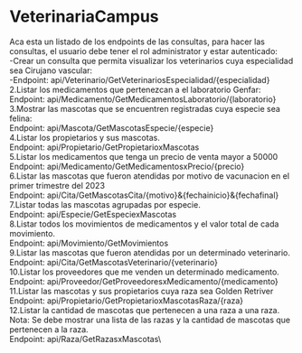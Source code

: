 # VeterinariaCampus
Aca esta un listado de los endpoints de las consultas, para hacer las consultas, el usuario debe tener el rol administrator y estar autenticado:\
-Crear un consulta que permita visualizar los veterinarios cuya especialidad sea Cirujano vascular:\
-Endpoint: api/Veterinario/GetVeterinariosEspecialidad/{especialidad}\
2.Listar los medicamentos que pertenezcan a el laboratorio Genfar:\
Endpoint: api/Medicamento/GetMedicamentosLaboratorio/{laboratorio}\
3.Mostrar las mascotas que se encuentren registradas cuya especie sea felina:\
Endpoint: api/Mascota/GetMascotasEspecie/{especie}\
4.Listar los propietarios y sus mascotas.\
Endpoint: api/Propietario/GetPropietarioxMascotas\
5.Listar los medicamentos que tenga un precio de venta mayor a 50000\
Endpoint: api/Medicamento/GetMedicamentosxPrecio/{precio}\
6.Listar las mascotas que fueron atendidas por motivo de vacunacion en el primer trimestre del 2023\
Endpoint: api/Cita/GetMascotasCita/{motivo}&{fechainicio}&{fechafinal}\
7.Listar todas las mascotas agrupadas por especie.\
Endpoint: api/Especie/GetEspeciexMascotas\
8.Listar todos los movimientos de medicamentos y el valor total de cada movimiento.\
Endpoint: api/Movimiento/GetMovimientos\
9.Listar las mascotas que fueron atendidas por un determinado veterinario.\
Endpoint: api/Cita/GetMascotasVeterinario/{veterinario}\
10.Listar los proveedores que me venden un determinado medicamento.\
Endpoint: api/Proveedor/GetProveedoresxMedicamento/{medicamento}\
11.Listar las mascotas y sus propietarios cuya raza sea Golden Retriver\
Endpoint: api/Propietario/GetPropietarioxMascotasRaza/{raza}\
12.Listar la cantidad de mascotas que pertenecen a una raza a una raza. Nota: Se debe mostrar una lista de las razas y la cantidad de mascotas que pertenecen a la raza.\
Endpoint: api/Raza/GetRazasxMascotas\

